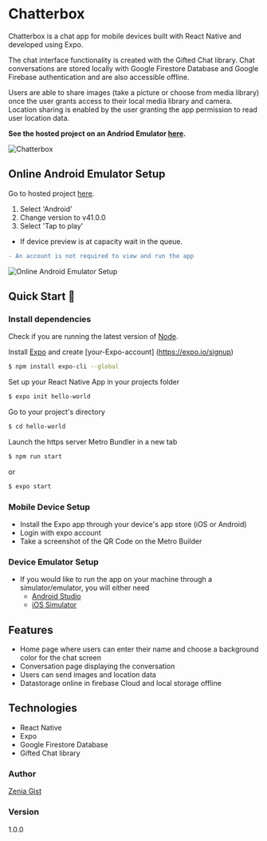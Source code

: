 # Chatterbox

Chatterbox is a chat app for mobile devices built with React Native and developed using Expo.

The chat interface functionality is created with the Gifted Chat library. Chat conversations are stored locally with Google 
Firestore Database and Google Firebase authentication and are also accessible offline.

Users are able to share images (take a picture or choose from media library) once the user grants access to their local media library
and camera. Location sharing is enabled by the user granting the app permission to read user location data.

**See the hosted project on an Andriod Emulator [here](#online-android-emulator-setup).**

![Chatterbox](assets/chatterbox.gif)

## Online Android Emulator Setup

Go to hosted project [here](https://snack.expo.io/@zeniagist/chatterbox).

1. Select 'Android'
2. Change version to v41.0.0
3. Select 'Tap to play'
- If device preview is at capacity wait in the queue. 
```diff
- An account is not required to view and run the app
```

![Online Android Emulator Setup](online-android-emulator-setup.JPG)

## Quick Start 🚀

### Install dependencies

Check if you are running the latest version of [Node](https://nodejs.org/en/).

Install [Expo](https://expo.io/) and create [your-Expo-account] (https://expo.io/signup)

```sh
$ npm install expo-cli --global
 ```

Set up your React Native App in your projects folder
```sh
$ expo init hello-world
```

Go to your project's directory 
```sh
$ cd hello-world
```

Launch the https server Metro Bundler in a new tab
```sh
$ npm run start
```
or
```sh
$ expo start
```
### Mobile Device Setup
- Install the Expo app through your device's app store (iOS or Android)
- Login with expo account
- Take a screenshot of the QR Code on the Metro Builder

### Device Emulator Setup
- If you would like to run the app on your machine through a simulator/emulator, you will either need
  - [Android Studio](https://docs.expo.io/workflow/android-studio-emulator/)
  - [iOS Simulator](https://docs.expo.io/workflow/ios-simulator/)

## Features
- Home page where users can enter their name and choose a background color for the chat screen
- Conversation page displaying the conversation
- Users can send images and location data 
- Datastorage online in firebase Cloud and local storage offline

## Technologies
- React Native
- Expo
- Google Firestore Database
- Gifted Chat library

### Author

[Zenia Gist](https://zeniagist.github.io)

### Version

1.0.0
